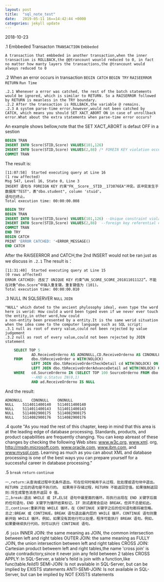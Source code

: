 ```yaml
---
layout: post
title:  "sql_note_test"
date:   2019-05-11 16==14:42:44 +0000
categories: jekyll update
---
```


2018-10-23

.1 Embbeded Transacton `TRANSACTION`  `Embbeded`  

    A transaction that embbeded in another transaction,when the inner transaction is ROLLBACK,the @@trancount wounld reduced to 0, in fact no matter how manty layers the transactions,the @trancount would always reduced to 0   
    
.2 When an error occurs in transaction `BEGIN CATCH` `BEGIN TRY` `RAISEERROR` `RETURN` `Run Time` 

    .2.1 Whenever a error was catched, the rest of the batch statements would be ignored, which is similar to RETURN. So a RAISERROR followed by RETURN is meanless in the TRY boundary. 
	.2.2 After the transaction is ROLLBACK,the variable @ remains.
	.2.3 A system parse-time error,however,would not been catched by CATCH, which means you should SET XACT_ABORT ON in case of unrollback error.What about the extra statements when parse-time error occurs? 

An example shows bellow,note that the SET XACT_ABORT is defaut OFF in a sestion
```sql
BEGIN TRAN
INSERT INTO Score(STID,Score) VALUES(101,126)
INSERT INTO Score(STID,Score) VALUES(2,88) /* FOREIN KEY violation occurs here */
COMMIT TRAN
```
The result is:

    [11:07:58]	Started executing query at Line 16
    (1 row affected) 
    Msg 547, Level 16, State 0, Line 3
    INSERT 语句与 FOREIGN KEY 约束"FK__Score__STID__173876EA"冲突。该冲突发生于数据库"TEST"，表"dbo.student", column 'stuid'。
    语句已终止。 
    Total execution time: 00:00:00.008
	
```sql
BEGIN TRY
BEGIN TRAN
INSERT INTO Score(STID,Score) VALUES(101,126) --Unique constraint violation
INSERT INTO Score(STID,Score) VALUES(2,88)  --foreign key referential constraint violation
COMMIT TRAN
END TRY
BEGIN CATCH
PRINT 'ERROR CATCHED: '+ERROR_MESSAGE()
END CATCH
```
After the RAISEERROR and CATCH,the 2nd INSERT would not be ran just as we discuss in `.2.1` The result is：

	[11:31:40]	Started executing query at Line 15
	(0 rows affected)
	ERROR CATCHED: 违反了 UNIQUE KEY 约束“UN_SCORE_SCORE_201811011122”。不能在对象“dbo.Score”中插入重复键。重复键值为 (101)。 
	Total execution time: 00:00:00.010
	
.3 NULL IN SQLSERVER `NULL` `JOIN` 

	"NULL" which dated to the ancient phylosophy ideal, even type the word here is werid: How could a word been typed even if we never ever touch the entity,in other word,how could 
	a non-entity been presented by a entity.It is the same werid situation when the idea come to the computer language such as SQL script:
	.3.1 null as root of every value,could not been rejected by value judgement
	.3.2 null as root of every value,could not been rejected by JOIN statement
	
```sql
    SELECT TOP 5 
            AD.ReceiveOrderno AS ADNONULL,CD.ReceiveOrderno AS CDNONULL,O.ReceiveOrderno AS ONONULL
    FROM    dbo.tbReceiveOrder o WITH(NOLOCK)
            LEFT JOIN dbo.tbReceiveOrderCheckDetail cd WITH(NOLOCK) ON o.ReceiveOrderno = cd.ReceiveOrderno
            LEFT JOIN dbo.tbReceiveOrderAdvanceDetail ad WITH(NOLOCK) ON cd.ReceiveOrderno = ad.ReceiveOrderno
    WHERE   cd.SourceOrderno IN (SELECT TOP 100 SourceOrderno FROM dbo.tbReceiveOrderCheckDetail(NOLOCK) )
            --AND o.Status IN(0,1)
            AND ad.ReceiveOrderno IS NULL
```
And the result:

	ADNONULL	CDNONULL	ONONULL
	NULL	5114011400140	5114011400140
	NULL	5114011400143	5114011400143
	NULL	5114082900175	5114082900175
	NULL	5114082900176	5114082900176
.4  quote
    "As you read the rest of this chapter, keep in mind that this area is at the leading edge of database
    processing. Standards, products, and product capabilities are frequently changing. You
    can keep abreast of these changes by checking the following Web sites: www.w3c.org, www.xml.
    org, http://msdn.microsoft.com, www.oracle.com, www.ibm.com, and www.mysql.com. Learning
    as much as you can about XML and database processing is one of the best ways you can prepare
    yourself for a successful career in database processing."

	
.5 `break` `return` `continue`

	一,return:从查询或过程中无条件退出。可在任何时候用于从过程、批处理或语句块中退出。RETURN 之后的语句是不执行的。 如果用于存储过程，RETURN 不能返回空值。如果强制返回则:将生成警告消息并返回 0 值。
    二,break:退出 WHILE 或 IF…ELSE 语句中最里面的循环。将执行出现在 END 关键字后面的任何语句，END 关键字为循环结束标记。IF 测试通常会启动 BREAK，但并不总是如此。
    三,continue:重新开始 WHILE 循环。在 CONTINUE 关键字之后的任何语句都将被忽略。 
    总之:BREAK 或 CONTINUE。BREAK 语句退出最内层的 WHILE 循环，CONTINUE 语句则重新开始 WHILE 循环。例如，如果没有其他行可以处理，程序可能执行 BREAK 语句。例如，如果要继续执行代码，则可以执行 CONTINUE 语句。

.6 `join`
	INNER JOIN: the same meaning as JOIN, the common intersection between left and right tables
	OUTER JOIN: the same meaning as FULLY JOIN, the union intersection between left and right tables 
	CROSS JOIN: Cartesian product betweem left and right tables,the name 'cross join' is qiute contradictory,since it never join any feild between 2 tables
	CROSS APPLY: In SQL-Server, a table's feild is join with a function,like func(table.feild1)
	SEMI-JOIN: Is not available in SQL-Server, but can be implied by EXISTS statements 
	ANTI-SEMI-JOIN:	Is not available in SQL-Server, but can be implied by NOT EXISTS statements 

